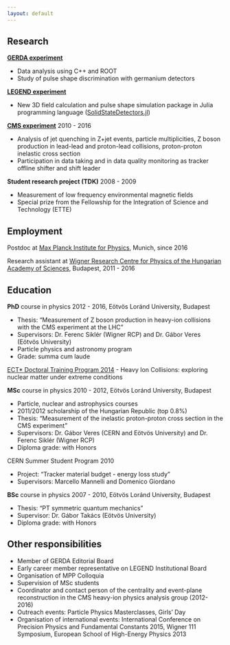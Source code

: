 ```yaml
---
layout: default
---
```


## Research

[__GERDA experiment__](https://www.mpi-hd.mpg.de/gerda)
* Data analysis using C++ and ROOT
* Study of pulse shape discrimination with germanium detectors

[__LEGEND experiment__](http://legend-exp.org/)
* New 3D field calculation and pulse shape simulation package in Julia programming language ([SolidStateDetectors.jl](https://juliahep.github.io/SolidStateDetectors.jl/stable/))

[__CMS experiment__](https://cms.cern/) 2010 - 2016
* Analysis of jet quenching in Z+jet events, particle multiplicities, Z boson production in lead-lead and proton-lead collisions, proton-proton inelastic cross section
* Participation in data taking and in data quality monitoring as tracker offline shifter and shift leader

__Student research project (TDK)__ 2008 - 2009
* Measurement of low frequency environmental magnetic fields
* Special prize from the Fellowship for the Integration of Science and Technology (ETTE)

## Employment

Postdoc at [Max Planck Institute for Physics](https://www.mpp.mpg.de/), Munich, since 2016

Research assistant at [Wigner Research Centre for Physics of the Hungarian Academy of Sciences](https://wigner.mta.hu/en/news), Budapest, 2011 - 2016

## Education

__PhD__ course in physics 2012 - 2016, Eötvös Loránd University, Budapest
* Thesis: “Measurement of Z boson production in heavy-ion collisions with the CMS experiment at the LHC”
* Supervisors: Dr. Ferenc Siklér (Wigner RCP) and Dr. Gábor Veres (Eötvös University)
* Particle physics and astronomy program
* Grade: summa cum laude

[ECT* Doctoral Training Program 2014](http://www.ectstar.eu/node/753) - Heavy Ion Collisions: exploring nuclear matter under extreme conditions

__MSc__ course in physics 2010 - 2012, Eötvös Loránd University, Budapest
* Particle, nuclear and astrophysics courses
* 2011/2012 scholarship of the Hungarian Republic (top 0.8%)
* Thesis: “Measurement of the inelastic proton-proton cross section in the CMS experiment”
* Supervisors: Dr. Gábor Veres (CERN and Eötvös University) and Dr. Ferenc Siklér (Wigner RCP)
* Diploma grade: with Honors

CERN Summer Student Program 2010
* Project: “Tracker material budget - energy loss study”
* Supervisors: Marcello Mannelli and Domenico Giordano

__BSc__ course in physics 2007 - 2010, Eötvös Loránd University, Budapest
* Thesis: “PT symmetric quantum mechanics”
* Supervisor: Dr. Gábor Takács (Eötvös University)
* Diploma grade: with Honors

## Other responsibilities
* Member of GERDA Editorial Board
* Early career member representative on LEGEND Institutional Board
* Organisation of MPP Colloquia
* Supervision of MSc students
* Coordinator and contact person of the centrality and event-plane reconstruction in the CMS heavy-ion physics analysis group (2012-2016)
* Outreach events: Particle Physics Masterclasses, Girls’ Day
* Organisation of international events: International Conference on Precision Physics and Fundamental Constants 2015, Wigner 111 Symposium, European School of High-Energy Physics 2013

